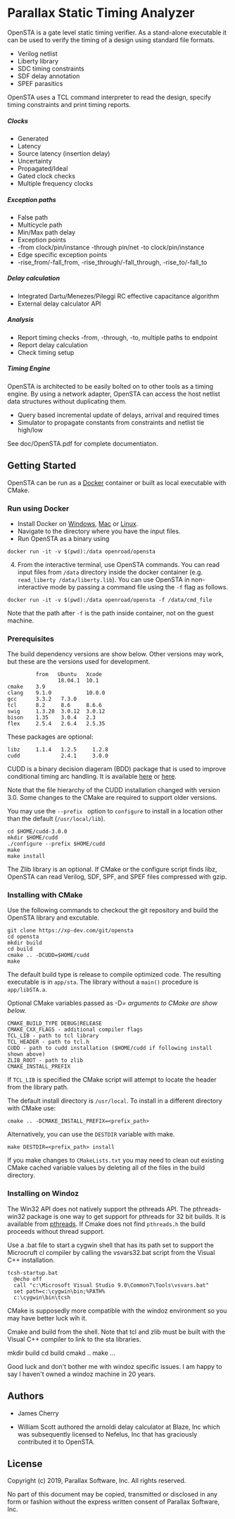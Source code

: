 # Parallax Static Timing Analyzer

OpenSTA is a gate level static timing verifier. As a stand-alone
executable it can be used to verify the timing of a design using
standard file formats.

* Verilog netlist
* Liberty library
* SDC timing constraints
* SDF delay annotation
* SPEF parasitics

OpenSTA uses a TCL command interpreter to read the design, specify
timing constraints and print timing reports.

##### Clocks
* Generated
* Latency
* Source latency (insertion delay)
* Uncertainty
* Propagated/Ideal
* Gated clock checks
* Multiple frequency clocks

##### Exception paths
* False path
* Multicycle path
* Min/Max path delay
* Exception points
*  -from clock/pin/instance -through pin/net -to clock/pin/instance
*  Edge specific exception points
*   -rise_from/-fall_from, -rise_through/-fall_through, -rise_to/-fall_to

##### Delay calculation
* Integrated Dartu/Menezes/Pileggi RC effective capacitance algorithm
* External delay calculator API

##### Analysis
* Report timing checks -from, -through, -to, multiple paths to endpoint
* Report delay calculation
* Check timing setup

##### Timing Engine
OpenSTA is architected to be easily bolted on to other tools as a
timing engine.  By using a network adapter, OpenSTA can access the host
netlist data structures without duplicating them.

* Query based incremental update of delays, arrival and required times
* Simulator to propagate constants from constraints and netlist tie high/low

See doc/OpenSTA.pdf for complete documentiaton.

## Getting Started

OpenSTA can be run as a [Docker](https://www.docker.com/) container
or built as local executable with CMake.

### Run using Docker
* Install Docker on [Windows](https://docs.docker.com/docker-for-windows/), [Mac](https://docs.docker.com/docker-for-mac/) or [Linux](https://docs.docker.com/install/).
* Navigate to the directory where you have the input files.
* Run OpenSTA as a binary using
````
docker run -it -v $(pwd):/data openroad/opensta
````

4. From the interactive terminal, use OpenSTA commands. You can read input files from `/data` directory inside the docker container (e.g. `read_liberty /data/liberty.lib`). You can use OpenSTA in non-interactive mode by passing a command file using the `-f` flag as follows.
```
docker run -it -v $(pwd):/data openroad/opensta -f /data/cmd_file
```
Note that the path after `-f` is the path inside container, not on the guest machine. 

### Prerequisites

The build dependency versions are show below.  Other versions may
work, but these are the versions used for development.

```
         from   Ubuntu   Xcode
                18.04.1  10.1
cmake    3.9
clang    9.1.0           10.0.0
gcc      3.3.2   7.3.0   
tcl      8.2     8.6     8.6.6
swig     1.3.28  3.0.12  3.0.12
bison    1.35    3.0.4   2.3
flex     2.5.4   2.6.4   2.5.35
```

These packages are optional:

```
libz     1.1.4   1.2.5     1.2.8
cudd             2.4.1     3.0.0
```

CUDD is a binary decision diageram (BDD) package that is used to improve conditional timing arc handling. It is available [here](https://www.davidkebo.com/source/cudd_versions/cudd-3.0.0.tar.gz) or [here](https://sourceforge.net/projects/cudd-mirror/).

Note that the file hierarchy of the CUDD installation changed with version 3.0.
Some changes to the CMake are required to support older versions.

You may use the `--prefix ` option to `configure` to install in a location other than
the default (`/usr/local/lib`).
```
cd $HOME/cudd-3.0.0
mkdir $HOME/cudd
./configure --prefix $HOME/cudd
make
make install
```

The Zlib library is an optional.  If CMake or the configure script
finds libz, OpenSTA can read Verilog, SDF, SPF, and SPEF files
compressed with gzip.

### Installing with CMake

Use the following commands to checkout the git repository and build the
OpenSTA library and excutable.

```
git clone https://xp-dev.com/git/opensta
cd opensta
mkdir build
cd build
cmake .. -DCUDD=$HOME/cudd
make
```
The default build type is release to compile optimized code.
The resulting executable is in `app/sta`.
The library without a `main()` procedure is `app/libSTA.a`.

Optional CMake variables passed as -D<var>=<value> arguments to CMake are show below.

```
CMAKE_BUILD_TYPE DEBUG|RELEASE
CMAKE_CXX_FLAGS - additional compiler flags
TCL_LIB - path to tcl library
TCL_HEADER - path to tcl.h
CUDD - path to cudd installation ($HOME/cudd if following install shown above)
ZLIB_ROOT - path to zlib
CMAKE_INSTALL_PREFIX
```

If `TCL_LIB` is specified the CMake script will attempt to locate the
header from the library path.

The default install directory is `/usr/local`.
To install in a different directory with CMake use:

```
cmake .. -DCMAKE_INSTALL_PREFIX=<prefix_path>
```

Alternatively, you can use the `DESTDIR` variable with make.

```
make DESTDIR=<prefix_path> install
```

If you make changes to `CMakeLists.txt` you may need to clean out
existing CMake cached variable values by deleting all of the
files in the build directory.

### Installing on Windoz

The Win32 API does not natively support the pthreads API.  The
pthreads-win32 package is one way to get support for pthreads for 32
bit builds.  It is available from [pthreads](www.sourceware.org/pthreads-win32).
If Cmake does not find `pthreads.h` the build proceeds without thread support.

Use a .bat file to start a cygwin shell that has its path set to
support the Microcruft cl compiler by calling the vsvars32.bat script
from the Visual C++ installation.
```
tcsh-startup.bat
  @echo off
  call "c:\Microsoft Visual Studio 9.0\Common7\Tools\vsvars.bat"
  set path=c:\cygwin\bin;%PATH%
  c:\cygwin\bin\tcsh
```
CMake is supposedly more compatible with the windoz environment
so you may have better luck wih it.

Cmake and build from the shell. Note that tcl and zlib must be
built with the Visual C++ compiler to link to the sta libraries.

  mkdir build
  cd build
  cmakd ..
  make
...

Good luck and don't bother me with windoz specific issues.
I am happy to say I haven't owned a windoz machine in 20 years.

## Authors

* James Cherry

* William Scott authored the arnoldi delay calculator at Blaze, Inc which was subsequently licensed to Nefelus, Inc that has graciously contributed it to OpenSTA.

## License

Copyright (c) 2019, Parallax Software, Inc.
All rights reserved.

No part of this document may be copied, transmitted or
disclosed in any form or fashion without the express
written consent of Parallax Software, Inc.
